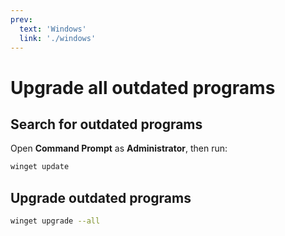 ```yaml
---
prev:
  text: 'Windows'
  link: './windows'
---
```

# Upgrade all outdated programs

## Search for outdated programs
Open **Command Prompt** as **Administrator**, then run:
```sh
winget update
```

## Upgrade outdated programs
```sh
winget upgrade --all
```
